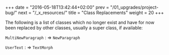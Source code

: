 +++
date = "2016-05-18T13:42:44+02:00"
prev = "/01_upgrades/project-bug/"
next = "/_x_resources/"
title = "Class Replacements"
weight = 20
+++

The following is a list of classes which no longer exist and have for now been replaced by other classes, usually a super class, if available:

`MultiNewParagraph`
:   ⇒ `NewParagraph`

`UserText`
:   ⇒ `TextMorph`
